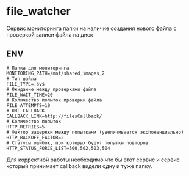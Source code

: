 # file_watcher

Сервис мониторинга папки на наличие создания нового файла с проверкой записи файла на диск

## ENV

    # Папка для мониторинга
    MONITORING_PATH=/mnt/shared_images_2
    # Тип файла
    FILE_TYPE=.svs
    # Ожидание между проверками файла
    FILE_WAIT_TIME=20
    # Количество попыток проверки файла
    FILE_ATTEMPTS=10
    # URL CALLBACK
    CALLBACK_LINK=http://filesCallback/
    # Количество попыток
    HTTP_RETRIES=5
    # Фактор задержки между попытками (увеличивается экспоненциально)
    HTTP_BACKOFF_FACTOR=2
    # Статусы ошибок, при которых будут попытки повторов
    HTTP_STATUS_FORCE_LIST=500,502,503,504

Для корректной работы необходимо что бы этот сервис и сервис который принимает callback видели одну и туже папку.